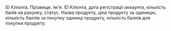 ID Клієнта, Прізвище, Ім'я.
ID Клієнта, дата регістрації аккаунта, кількість балів на рахунку, статус.
Назва продукту, ціна продукту за одиницю, кількість баллів за покупку одиниці продукту, кількість баллів для покупки продукту.
